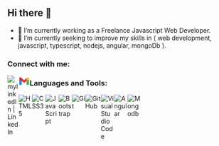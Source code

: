 ## Hi there 👋

- 🔭 I’m currently working as a Freelance Javascript Web Developer.
- 🌱 I’m currently seeking to improve my skills in ( web development, javascript, typescript, nodejs, angular, mongoDb ).


### Connect with me:

  [<img align="left" alt="mylinkedin | LinkedIn" width="25" src="https://www.svgrepo.com/show/299484/linkedin.svg" />][linkedin]
  [<img align="left" alt="myemail | Email" width="25" src="./icons8-gmail.svg" />][email]


### Languages and Tools:

[<img align="left" alt="HTML5" width="30px" src="https://www.svgrepo.com/show/120930/html.svg" />][html]
[<img align="left" alt="CSS3" width="30px" src="https://www.svgrepo.com/show/134149/css.svg" />][css]
[<img align="left" alt="JavaScript" width="30px" src="https://www.svgrepo.com/show/29753/javascript.svg" />][js]
[<img align="left" alt="Bootstrap" width="30px" src="https://www.svgrepo.com/show/353498/bootstrap.svg" />][bs] 
[<img align="left" alt="Git" width="30px" src="https://www.svgrepo.com/show/373623/git.svg" />][git]
[<img align="left" alt="GitHub" width="35px" src="https://www.svgrepo.com/show/312259/github.svg" />][github]
[<img align="left" alt="Visual Studio Code" width="30px" src="https://www.svgrepo.com/show/331782/visual-studio.svg" />][vs]
[<img align="left" alt="Angular" width="30px" src="https://www.svgrepo.com/show/452156/angular.svg" />][angular]
[<img align="left" alt="Mongodb" width="30px" src="https://www.svgrepo.com/show/439231/mongodb.svg" />][mongodb]


<!-- **esraaKamel1195/esraaKamel1195** is a ✨ _special_ ✨ repository because its `README.md` (this file) appears on your GitHub profile. -->


[linkedin]: https://www.linkedin.com/in/esraa-kamel-329961129/
[email]: esraa.kamel1811@gmail.com
[bs]:https://getbootstrap.com/
[github]: https://github.com/esraaKamel1195
[vs]: https://visualstudio.microsoft.com/
[html]: https://developer.mozilla.org/en-US/docs/Web/HTML
[css]: https://developer.mozilla.org/en-US/docs/Web/CSS
[js]: https://developer.mozilla.org/en-US/docs/Web/JavaScript
[git]: https://git-scm.com/
[nodejs]: https://www.svgrepo.com/show/452075/node-js.svg
[angular]: https://www.svgrepo.com/show/452156/angular.svg
[mongodb]: https://www.svgrepo.com/show/439231/mongodb.svg


<!-- Here are some ideas to get you started:
- 👯 I’m looking to collaborate on ...
- 🤔 I’m looking for help with ...
- 💬 Ask me about ...
- 😄 Pronouns: ...
- ⚡ Fun fact: ... -->
